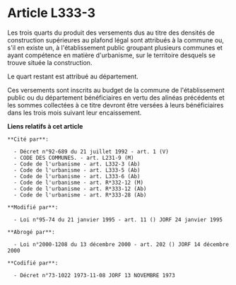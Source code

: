 # Article L333-3

Les trois quarts du produit des versements dus au titre des densités de construction supérieures au plafond légal sont
attribués à la commune ou, s'il en existe un, à l'établissement public groupant plusieurs communes et ayant compétence en
matière d'urbanisme, sur le territoire desquels se trouve située la construction.

Le quart restant est attribué au département.

Ces versements sont inscrits au budget de la commune de l'établissement public ou du département bénéficiaires en vertu des
alinéas précédents et les sommes collectées à ce titre devront être versées à leurs bénéficiaires dans les trois mois suivant
leur encaissement.

**Liens relatifs à cet article**

	**Cité par**:

	  - Décret n°92-689 du 21 juillet 1992 - art. 1 (V)
	  - CODE DES COMMUNES. - art. L231-9 (M)
	  - Code de l'urbanisme - art. L332-3 (Ab)
	  - Code de l'urbanisme - art. L333-5 (Ab)
	  - Code de l'urbanisme - art. L333-6 (Ab)
	  - Code de l'urbanisme - art. R*332-12 (M)
	  - Code de l'urbanisme - art. R*333-12 (Ab)
	  - Code de l'urbanisme - art. R*333-28 (Ab)

	**Modifié par**:

	  - Loi n°95-74 du 21 janvier 1995 - art. 11 () JORF 24 janvier 1995

	**Abrogé par**:

	  - Loi n°2000-1208 du 13 décembre 2000 - art. 202 () JORF 14 décembre 2000

	**Codifié par**:

	  - Décret n°73-1022 1973-11-08 JORF 13 NOVEMBRE 1973
